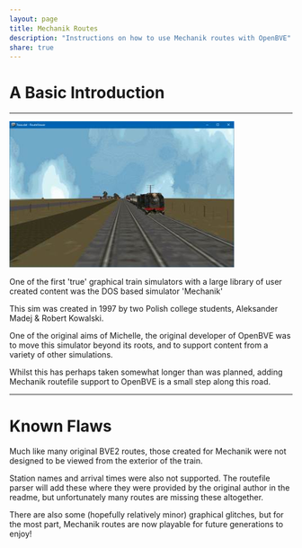 ```yaml
---
layout: page
title: Mechanik Routes
description: "Instructions on how to use Mechanik routes with OpenBVE"
share: true
---
```


# A Basic Introduction

---

<img src="/images/mechanik.jpg" alt="The Terra Australis route for Mechanik">

One of the first 'true' graphical train simulators with a large library of user created content was the DOS based simulator 'Mechanik'

This sim was created in 1997 by two Polish college students, Aleksander Madej & Robert Kowalski.

One of the original aims of Michelle, the original developer of OpenBVE was to move this simulator beyond its roots, and to support content from a variety of other simulations.

Whilst this has perhaps taken somewhat longer than was planned, adding Mechanik routefile support to OpenBVE is a small step along this road.

---

# Known Flaws

Much like many original BVE2 routes, those created for Mechanik were not designed to be viewed from the exterior of the train.

Station names and arrival times were also not supported. The routefile parser will add these where they were provided by the original author in the readme, but unfortunately many routes are missing these altogether.

There are also some (hopefully relatively minor) graphical glitches, but for the most part, Mechanik routes are now playable for future generations to enjoy!